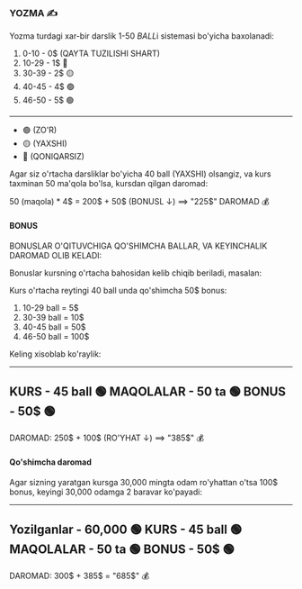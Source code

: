 ### YOZMA ✍

Yozma turdagi xar-bir darslik 1-50 *BALL*i sistemasi bo'yicha baxolanadi:

1. 0-10  - 0$ (QAYTA TUZILISHI SHART)
1. 10-29 - 1$ 🔴
3. 30-39 - 2$ 🟡
4. 40-45 - 4$ 🟢
5. 46-50 - 5$ 🟢

----

- 🟢 (ZO'R)
- 🟡 (YAXSHI)
- 🔴 (QONIQARSIZ)

Agar siz o'rtacha darsliklar bo'yicha 40 ball (YAXSHI) olsangiz, va kurs taxminan 50 ma'qola bo'lsa, kursdan qilgan daromad:

50 (maqola) * 4$ = 200$ + 50$ (BONUSL ↓) ==> "225$" DAROMAD 💰

#### BONUS

BONUSLAR O'QITUVCHIGA QO'SHIMCHA BALLAR, VA KEYINCHALIK DAROMAD OLIB KELADI:

Bonuslar kursning o'rtacha bahosidan kelib chiqib beriladi, masalan:

Kurs o'rtacha reytingi 40 ball unda qo'shimcha 50$ bonus:

1. 10-29 ball = 5$
2. 30-39 ball = 10$
3. 40-45 ball = 50$
4. 46-50 ball = 100$

Keling xisoblab ko'raylik:

----
KURS      - 45 ball 🟢
MAQOLALAR - 50 ta   🟢
BONUS     - 50$     🟢
----
DAROMAD: 250$ + 100$ (RO'YHAT ↓) ==> "385$" 💰

#### Qo'shimcha daromad

Agar sizning yaratgan kursga 30,000 mingta odam ro'yhattan o'tsa 100$ bonus, keyingi 30,000 odamga 2 baravar ko'payadi:

----
Yozilganlar - 60,000  🟢
KURS        - 45 ball 🟢
MAQOLALAR   - 50 ta   🟢
BONUS       - 50$     🟢
----

DAROMAD: 300$ + 385$ = "685$" 💰
